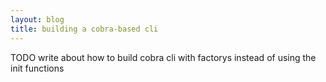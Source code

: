 ```yaml
---
layout: blog
title: building a cobra-based cli
---
```


TODO write about how to build cobra cli with factorys instead of using the init functions
